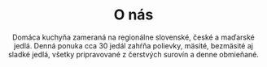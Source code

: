 ---
menu: about-us
title: O nás
type: about-us
subtitle: "Domáca kuchyňa zameraná na regionálne slovenské, české a maďarské jedlá. Denná ponuka cca 30 jedál zahŕňa polievky, mäsité, bezmäsité aj sladké jedlá, všetky pripravované z čerstvých surovín a denne obmieňané."
---